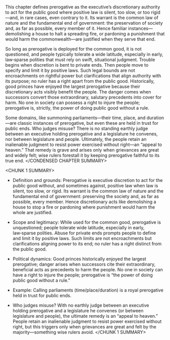 <CONDENSED CHAPTER SUMMARY>
This chapter defines prerogative as the executive’s discretionary authority to act for the public good where positive law is silent, too slow, or too rigid—and, in rare cases, even contrary to it. Its warrant is the common law of nature and the fundamental end of government: the preservation of society and, as far as possible, every member of it. Hence familiar instances—demolishing a house to halt a spreading fire, or pardoning a punishment that would harm the commonwealth—are justified when they serve that end.

So long as prerogative is deployed for the common good, it is not questioned, and people typically tolerate a wide latitude, especially in early, law‑sparse polities that must rely on swift, situational judgment. Trouble begins when discretion is bent to private ends. Then people move to specify and limit it by positive laws. Such legal bounds are not encroachments on rightful power but clarifications that align authority with its purpose; no ruler has a right apart from the public good. Historically, good princes have enjoyed the largest prerogative because their discretionary acts visibly benefit the people. The danger comes when successors convert those extraordinary, salutary precedents into cover for harm. No one in society can possess a right to injure the people; prerogative is, strictly, the power of doing public good without a rule.

Some domains, like summoning parliaments—their time, place, and duration—are classic instances of prerogative, but even these are held in trust for public ends. Who judges misuse? There is no standing earthly judge between an executive holding prerogative and a legislature he convenes, nor between legislature and people. Ultimately, the people retain an inalienable judgment to resist power exercised without right—an “appeal to heaven.” That remedy is grave and arises only when grievances are great and widely felt; wise rulers forestall it by keeping prerogative faithful to its true end.
</CONDENSED CHAPTER SUMMARY>

<CHUNK 1 SUMMARY>
- Definition and grounds: Prerogative is executive discretion to act for the public good without, and sometimes against, positive law when law is silent, too slow, or rigid. Its warrant is the common law of nature and the fundamental end of government: preserving the society and, as far as possible, every member. Hence discretionary acts like demolishing a house to stop a fire or pardoning where punishment would harm the whole are justified.

- Scope and legitimacy: While used for the common good, prerogative is unquestioned; people tolerate wide latitude, especially in early, law‑sparse polities. Abuse for private ends prompts people to define and limit it by positive laws. Such limits are not encroachments but clarifications aligning power to its end; no ruler has a right distinct from the public good.

- Political dynamics: Good princes historically enjoyed the largest prerogative; danger arises when successors cite their extraordinary, beneficial acts as precedents to harm the people. No one in society can have a right to injure the people; prerogative is “the power of doing public good without a rule.”

- Example: Calling parliaments (time/place/duration) is a royal prerogative held in trust for public ends.

- Who judges misuse? With no earthly judge between an executive holding prerogative and a legislature he convenes (or between legislature and people), the ultimate remedy is an “appeal to heaven.” People retain an inalienable judgment to resist power exercised without right, but this triggers only when grievances are great and felt by the majority—something wise rulers avoid.
</CHUNK 1 SUMMARY>
